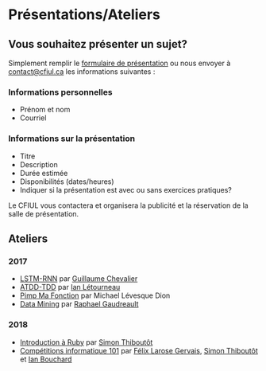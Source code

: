 # Présentations/Ateliers

## Vous souhaitez présenter un sujet?

Simplement remplir le [formulaire de présentation](https://goo.gl/forms/hC37L7mGgvoBotlc2) ou nous envoyer à contact@cfiul.ca les informations suivantes :

### Informations personnelles

- Prénom et nom
- Courriel

### Informations sur la présentation

- Titre
- Description
- Durée estimée
- Disponibilités (dates/heures)
- Indiquer si la présentation est avec ou sans exercices pratiques?

Le CFIUL vous contactera et organisera la publicité et la réservation de la salle de présentation.


## Ateliers

### 2017

- [LSTM-RNN](https://github.com/CFI-UL/presentations/tree/master/2017-lstm-rnn) par [Guillaume Chevalier](https://github.com/guillaume-chevalier)
- [ATDD-TDD](https://github.com/CFI-UL/presentations/tree/master/2017-atdd-tdd) par [Ian Létourneau](https://github.com/ianlet)
- [Pimp Ma Fonction](https://github.com/CFI-UL/presentations/tree/master/2017-pimp-ma-fonction) par Michael Lévesque Dion
- [Data Mining](https://github.com/CFI-UL/presentations/tree/master/2017-data-mining) par [Raphael Gaudreault](https://github.com/raphaelgodro)

### 2018

- [Introduction à Ruby](https://github.com/CFI-UL/presentations/tree/master/2018-introduction-a-ruby) par [Simon Thiboutôt](https://github.com/masterT)
- [Compétitions informatique 101](https://github.com/CFI-UL/presentations/tree/master/2018-competitions-informatique-101) par [Félix Larose Gervais](https://github.com/filedesless), [Simon Thiboutôt](https://github.com/masterT) et [Ian Bouchard](https://github.com/corb3nik)
